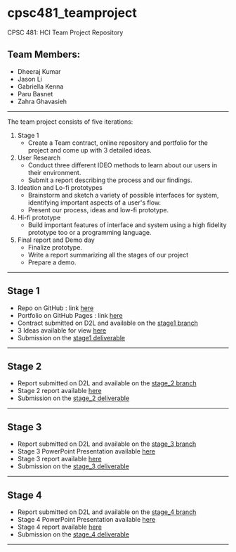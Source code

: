 # cpsc481_teamproject
CPSC 481: HCI Team Project Repository

## Team Members:
- Dheeraj Kumar
- Jason Li
- Gabriella Kenna
- Paru Basnet
- Zahra Ghavasieh

---

The team project consists of five iterations:
1. Stage 1
    - Create a Team contract, online repository and portfolio for the project and come up with 3 detailed ideas.
2. User Research
    - Conduct three different IDEO methods to learn about our users in their environment.
    - Submit a report describing the process and our findings.
3. Ideation and Lo-fi prototypes
    - Brainstorm and sketch a variety of possible interfaces for system, identifying important aspects of a user's flow. 
    - Present our process, ideas and low-fi prototype.
4. Hi-fi prototype
    - Build important features of interface and system using a high fidelity prototype too or a programming language.
5. Final report and Demo day
    - Finalize prototype. 
    - Write a report summarizing all the stages of our project 
    - Prepare a demo. 

---

## Stage 1
- Repo on GitHub : link [here](https://github.com/judgyknowitall/cpsc481_teamproject)
- Portfolio on GitHub Pages : link [here](https://judgyknowitall.github.io/cpsc481_teamproject/)
- Contract submitted on D2L and available on the [stage1 branch](https://github.com/judgyknowitall/cpsc481_teamproject/blob/stage1/TeamContract.pdf)
- 3 Ideas available for view [here](https://judgyknowitall.github.io/cpsc481_teamproject/stage_1)
- Submission on the [stage1 deliverable](https://github.com/judgyknowitall/cpsc481_teamproject/releases/tag/v1.0)

---

## Stage 2
- Report submitted on D2L and available on the [stage_2 branch](https://github.com/judgyknowitall/cpsc481_teamproject/tree/stage_2/)
- Stage 2 report available [here](https://judgyknowitall.github.io/cpsc481_teamproject/stage_2)
- Submission on the [stage_2 deliverable](https://github.com/judgyknowitall/cpsc481_teamproject/releases/tag/v2.0)

---

## Stage 3
- Report submitted on D2L and available on the [stage_3 branch](https://github.com/judgyknowitall/cpsc481_teamproject/tree/stage_3)
- Stage 3 PowerPoint Presentation available [here](https://uofc.sharepoint.com/:p:/s/GrpO365_Science_ComputerScience_CPSC481F2020-TeamB/EWBq8fXbcO9FmFTaIqqo_5YBoQdAkbGA3AftMKoiLpZlsw?e=invvgZ)
- Stage 3 report available [here](https://judgyknowitall.github.io/cpsc481_teamproject/stage_3)
- Submission on the [stage_3 deliverable](https://github.com/judgyknowitall/cpsc481_teamproject/releases/tag/v3.0)

---

## Stage 4
- Report submitted on D2L and available on the [stage_4 branch](https://github.com/judgyknowitall/cpsc481_teamproject/tree/stage_4)
- Stage 4 PowerPoint Presentation available [here](https://uofc.sharepoint.com/:p:/s/GrpO365_Science_ComputerScience_CPSC481F2020-TeamB/ESpgulX8rf9Gr1QLJlsVAwcBCry5aTqoLrW9ISharOllsQ?e=Zb8YIm)
- Stage 4 report available [here](https://judgyknowitall.github.io/cpsc481_teamproject/stage_4)
- Submission on the [stage_4 deliverable](https://github.com/judgyknowitall/cpsc481_teamproject/releases/tag/v4.0)

---
